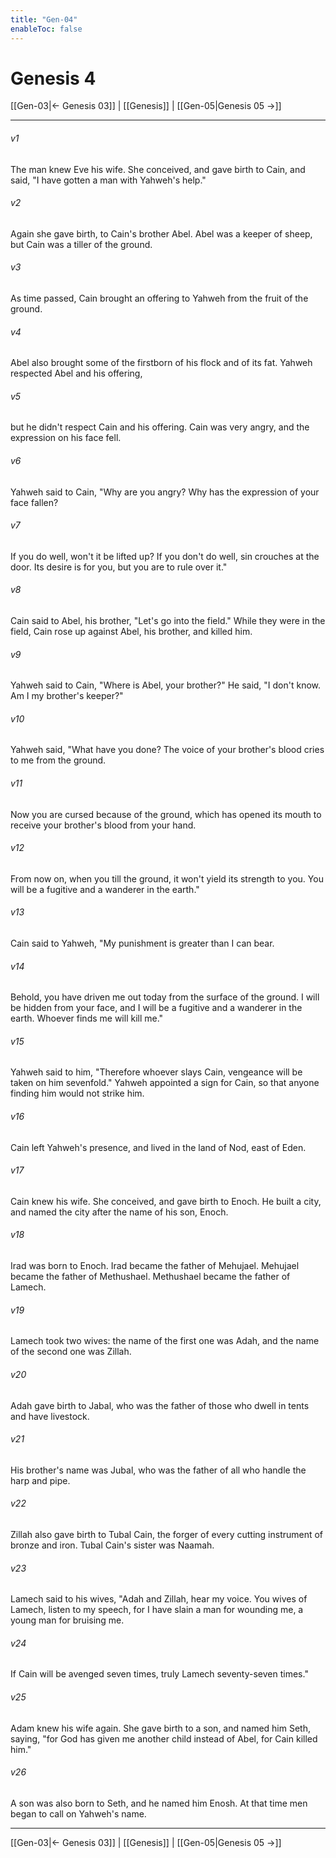 ```yaml
---
title: "Gen-04"
enableToc: false
---
```

# Genesis 4

[[Gen-03|← Genesis 03]] | [[Genesis]] | [[Gen-05|Genesis 05 →]]
***



###### v1 
The man knew Eve his wife. She conceived, and gave birth to Cain, and said, "I have gotten a man with Yahweh's help." 

###### v2 
Again she gave birth, to Cain's brother Abel. Abel was a keeper of sheep, but Cain was a tiller of the ground. 

###### v3 
As time passed, Cain brought an offering to Yahweh from the fruit of the ground. 

###### v4 
Abel also brought some of the firstborn of his flock and of its fat. Yahweh respected Abel and his offering, 

###### v5 
but he didn't respect Cain and his offering. Cain was very angry, and the expression on his face fell. 

###### v6 
Yahweh said to Cain, "Why are you angry? Why has the expression of your face fallen? 

###### v7 
If you do well, won't it be lifted up? If you don't do well, sin crouches at the door. Its desire is for you, but you are to rule over it." 

###### v8 
Cain said to Abel, his brother, "Let's go into the field." While they were in the field, Cain rose up against Abel, his brother, and killed him. 

###### v9 
Yahweh said to Cain, "Where is Abel, your brother?" He said, "I don't know. Am I my brother's keeper?" 

###### v10 
Yahweh said, "What have you done? The voice of your brother's blood cries to me from the ground. 

###### v11 
Now you are cursed because of the ground, which has opened its mouth to receive your brother's blood from your hand. 

###### v12 
From now on, when you till the ground, it won't yield its strength to you. You will be a fugitive and a wanderer in the earth." 

###### v13 
Cain said to Yahweh, "My punishment is greater than I can bear. 

###### v14 
Behold, you have driven me out today from the surface of the ground. I will be hidden from your face, and I will be a fugitive and a wanderer in the earth. Whoever finds me will kill me." 

###### v15 
Yahweh said to him, "Therefore whoever slays Cain, vengeance will be taken on him sevenfold." Yahweh appointed a sign for Cain, so that anyone finding him would not strike him. 

###### v16 
Cain left Yahweh's presence, and lived in the land of Nod, east of Eden. 

###### v17 
Cain knew his wife. She conceived, and gave birth to Enoch. He built a city, and named the city after the name of his son, Enoch. 

###### v18 
Irad was born to Enoch. Irad became the father of Mehujael. Mehujael became the father of Methushael. Methushael became the father of Lamech. 

###### v19 
Lamech took two wives: the name of the first one was Adah, and the name of the second one was Zillah. 

###### v20 
Adah gave birth to Jabal, who was the father of those who dwell in tents and have livestock. 

###### v21 
His brother's name was Jubal, who was the father of all who handle the harp and pipe. 

###### v22 
Zillah also gave birth to Tubal Cain, the forger of every cutting instrument of bronze and iron. Tubal Cain's sister was Naamah. 

###### v23 
Lamech said to his wives, "Adah and Zillah, hear my voice. You wives of Lamech, listen to my speech, for I have slain a man for wounding me, a young man for bruising me. 

###### v24 
If Cain will be avenged seven times, truly Lamech seventy-seven times." 

###### v25 
Adam knew his wife again. She gave birth to a son, and named him Seth, saying, "for God has given me another child instead of Abel, for Cain killed him." 

###### v26 
A son was also born to Seth, and he named him Enosh. At that time men began to call on Yahweh's name.

***
[[Gen-03|← Genesis 03]] | [[Genesis]] | [[Gen-05|Genesis 05 →]]
